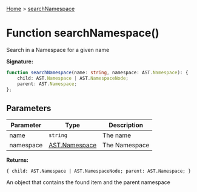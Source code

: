 [Home](../index.md) &gt; [searchNamespace](./searchnamespace_1.md)

# Function searchNamespace()

Search in a Namespace for a given name

<b>Signature:</b>

```typescript
function searchNamespace(name: string, namespace: AST.Namespace): {
    child: AST.Namespace | AST.NamespaceNode;
    parent: AST.Namespace;
};
```

## Parameters

|  Parameter | Type | Description |
|  --- | --- | --- |
|  name | `string` | The name |
|  namespace | [AST.Namespace](../namespaces/ast/types/namespace.md) | The Namespace |

<b>Returns:</b>

`{
    child: AST.Namespace | AST.NamespaceNode;
    parent: AST.Namespace;
}`

An object that contains the found item and the parent namespace

